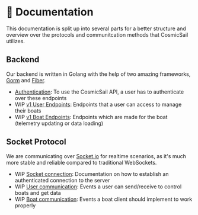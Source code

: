 # 📖 Documentation

This documentation is split up into several parts for a better structure and overview
over the protocols and communitcation methods that CosmicSail utilizes.

## Backend

Our backend is written in Golang with the help of two amazing frameworks,
[Gorm](https://gorm.io) and [Fiber](https://gofiber.io).

- [Authentication](./backend/Authentication.md): To use the CosmicSail API, a user has to authenticate over these endpoints
- WIP [v1 User Endpoints](./backend/v1%20User%20Endpoints.md): Endpoints that a user can access to manage their boats
- WIP [v1 Boat Endpoints](): Endpoints which are made for the boat (telemetry updating or data loading)

## Socket Protocol

We are communicating over [Socket.io](https://socket.io) for realtime scenarios,
as it's much more stable and reliable compared to traditional WebSockets.

- WIP [Socket connection](): Documentation on how to establish an authenticated connection to the server
- WIP [User communication](): Events a user can send/receive to control boats and get data
- WIP [Boat communication](): Events a boat client should implement to work properly
